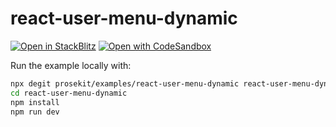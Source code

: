 # react-user-menu-dynamic

[![Open in StackBlitz](https://developer.stackblitz.com/img/open_in_stackblitz.svg)](https://stackblitz.com/github/prosekit/examples/tree/master/react-user-menu-dynamic)
[![Open with CodeSandbox](https://assets.codesandbox.io/github/button-edit-lime.svg)](https://codesandbox.io/p/sandbox/github/prosekit/examples/tree/master/react-user-menu-dynamic)

Run the example locally with:

```bash
npx degit prosekit/examples/react-user-menu-dynamic react-user-menu-dynamic
cd react-user-menu-dynamic
npm install
npm run dev
```
